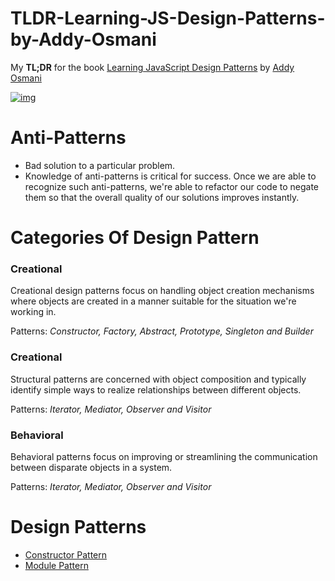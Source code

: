 
# TLDR-Learning-JS-Design-Patterns-by-Addy-Osmani

My **TL;DR** for the book [Learning JavaScript Design Patterns](http://addyosmani.com/resources/essentialjsdesignpatterns/book/#designpatternsjavascript) by [Addy Osmani](https://github.com/addyosmani)

[![img](http://akamaicovers.oreilly.com/images/0636920025832/cat.gif)](http://addyosmani.com/resources/essentialjsdesignpatterns/book/)

# Anti-Patterns
- Bad solution to a particular problem. 
- Knowledge of anti-patterns is critical for success. Once we are able to recognize such anti-patterns, we're able to refactor our code to negate them so that the overall quality of our solutions improves instantly.

# Categories Of Design Pattern
### Creational
Creational design patterns focus on handling object creation mechanisms where objects are created in a manner suitable for the situation we're working in.

Patterns: *Constructor, Factory, Abstract, Prototype, Singleton and Builder*

### Creational
Structural patterns are concerned with object composition and typically identify simple ways to realize relationships between different objects.

Patterns:  *Iterator, Mediator, Observer and Visitor*

### Behavioral
Behavioral patterns focus on improving or streamlining the communication between disparate objects in a system.

Patterns: *Iterator, Mediator, Observer and Visitor*

# Design Patterns
- [Constructor Pattern](https://github.com/karlpatrickespiritu/TLDR-Learning-JS-Design-Patterns-by-Addy-Osmani/tree/master/design-patterns/constructor-pattern.md)
- [Module Pattern](https://github.com/karlpatrickespiritu/TLDR-Learning-JS-Design-Patterns-by-Addy-Osmani/tree/master/design-patterns/module-pattern.md)
